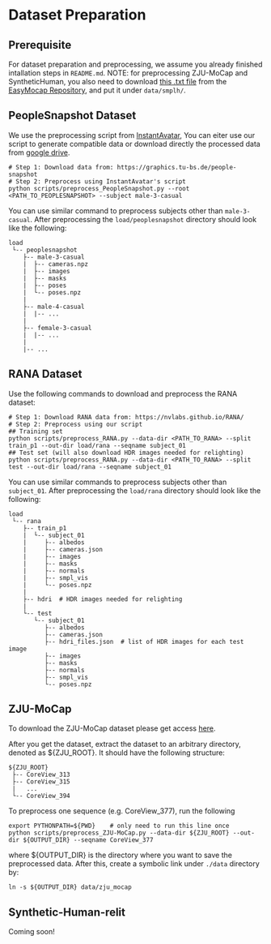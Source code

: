 # Dataset Preparation
## Prerequisite
For dataset preparation and preprocessing, we assume you already finished intallation steps in `README.md`. NOTE: for preprocessing ZJU-MoCap and SyntheticHuman, you also need to download [this .txt file](https://github.com/zju3dv/EasyMocap/blob/98a229f2ab7647f14ac9693eab00639337274b49/data/smplx/J_regressor_body25_smplh.txt) from the [EasyMocap Repository](https://github.com/zju3dv/EasyMocap), and put it under `data/smplh/`.

## PeopleSnapshot Dataset
We use the preprocessing script from [InstantAvatar](https://github.com/tijiang13/InstantAvatar), You can eiter use our script to generate compatible data or download directly the processed data from [google drive](https://drive.google.com/drive/folders/1OjA_Ho-IctUW4itN1mO2d5OELLJcMvpd?usp=drive_link).
```
# Step 1: Download data from: https://graphics.tu-bs.de/people-snapshot
# Step 2: Preprocess using InstantAvatar's script
python scripts/preprocess_PeopleSnapshot.py --root <PATH_TO_PEOPLESNAPSHOT> --subject male-3-casual
```
You can use similar command to preprocess subjects other than `male-3-casual`.
After preprocessing the `load/peoplesnapshot` directory should look like the following:
```
load
 └-- peoplesnapshot
    ├-- male-3-casual
    |  ├-- cameras.npz
    |  ├-- images
    |  ├-- masks
    |  ├-- poses
    |  └-- poses.npz
    |
    ├-- male-4-casual
    |  |-- ...
    |   
    ├-- female-3-casual
    |  |-- ...
    |   
    |-- ...
```

## RANA Dataset
Use the following commands to download and preprocess the RANA dataset:
```
# Step 1: Download RANA data from: https://nvlabs.github.io/RANA/
# Step 2: Preprocess using our script
## Training set
python scripts/preprocess_RANA.py --data-dir <PATH_TO_RANA> --split train_p1 --out-dir load/rana --seqname subject_01
## Test set (will also download HDR images needed for relighting)
python scripts/preprocess_RANA.py --data-dir <PATH_TO_RANA> --split test --out-dir load/rana --seqname subject_01
```
You can use similar commands to preprocess subjects other than `subject_01`.
After preprocessing the `load/rana` directory should look like the following:
```
load
 └-- rana
    ├-- train_p1
    |  └-- subject_01
    |     ├-- albedos
    |     ├-- cameras.json
    |     ├-- images
    |     ├-- masks
    |     ├-- normals
    |     ├-- smpl_vis
    |     └-- poses.npz
    |
    ├-- hdri  # HDR images needed for relighting
    |
    └-- test
       └-- subject_01
          ├-- albedos
          ├-- cameras.json
          ├-- hdri_files.json  # list of HDR images for each test image
          ├-- images
          ├-- masks
          ├-- normals
          ├-- smpl_vis
          └-- poses.npz
```

## ZJU-MoCap
To download the ZJU-MoCap dataset please get access [here](https://github.com/zju3dv/neuralbody/blob/master/INSTALL.md#zju-mocap-dataset).

After you get the dataset, extract the dataset to an arbitrary directory, denoted as ${ZJU_ROOT}. It should have the following structure: 
```
${ZJU_ROOT}
 ├-- CoreView_313
 ├-- CoreView_315
 |   ...
 └-- CoreView_394
```

To preprocess one sequence (e.g. CoreView_377), run the following
```
export PYTHONPATH=${PWD}    # only need to run this line once
python scripts/preprocess_ZJU-MoCap.py --data-dir ${ZJU_ROOT} --out-dir ${OUTPUT_DIR} --seqname CoreView_377
```
where ${OUTPUT_DIR} is the directory where you want to save the preprocessed data. After this, create a symbolic link under `./data` directory by:
```
ln -s ${OUTPUT_DIR} data/zju_mocap
```

## Synthetic-Human-relit
Coming soon!

